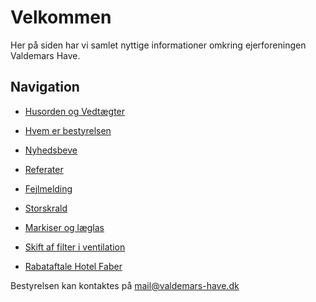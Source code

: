 # Velkommen

Her på siden har vi samlet nyttige informationer omkring ejerforeningen Valdemars Have.

## Navigation



* [Husorden og Vedtægter](/husorden)
* [Hvem er bestyrelsen](/bestyrelsen)

* [Nyhedsbeve](/nyhedsbreve)
* [Referater](/referater)

* [Fejlmelding](/vicevaert)
* [Storskrald](/storskrald)

* [Markiser og læglas](/markiser)
* [Skift af filter i ventilation](/filter)
* [Rabataftale Hotel Faber](/hotel_faber) 


Bestyrelsen kan kontaktes på [mail@valdemars-have.dk](mailto:mail@valdemars-have.dk)